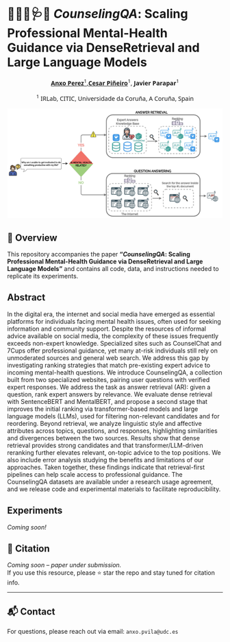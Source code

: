 # 👩🏽‍⚕️🩺💬 _CounselingQA_: Scaling Professional Mental-Health Guidance via DenseRetrieval and Large Language Models

<!-- Author list (center-aligned) -->
<div style="text-align:center; line-height:1.4; font-family:system-ui, sans-serif;">

  <!-- Authors with numbered affiliations -->
  <a href="mailto:anxo.pvila@udc.es"> <strong>Anxo Perez</strong><sup>1</sup>,<strong>Cesar Piñeiro</strong></a><sup>1</sup>, <strong>Javier Parapar</strong><sup>1</sup>



  <!-- Affiliation list -->
  <sup>1</sup> IRLab, CITIC, Universidade da Coruña, A Coruña, Spain<br>

</div>


![Overview of TalkDep pipeline](plots/Counseling_Reranking_Strategies.png)


## 📌  Overview

This repository accompanies the paper **“_CounselingQA_: Scaling Professional Mental-Health Guidance via DenseRetrieval and Large Language Models”** and contains all code, data, and instructions needed to replicate its experiments. 


## Abstract
In the digital era, the internet and social media have emerged as essential platforms for individuals facing mental health issues, often used for seeking information and community support. Despite the resources of informal advice available on social media, the complexity of these issues frequently exceeds non-expert knowledge. Specialized sites such as CounselChat and 7Cups offer professional guidance, yet many at-risk individuals still rely on unmoderated sources and general web search. We address this gap by investigating ranking strategies that match pre-existing expert advice to incoming mental-health questions. We introduce CounselingQA, a collection built from two specialized websites, pairing user questions with verified expert responses. We address the task as answer retrieval (AR): given a question, rank expert answers by relevance. We evaluate dense retrieval with SentenceBERT and MentalBERT, and propose a second stage that improves the initial ranking via transformer-based models and large language models (LLMs), used for filtering non-relevant candidates and for reordering. Beyond retrieval, we analyze linguistic style and affective attributes across topics, questions, and responses, highlighting similarities and divergences between the two sources. Results show that dense retrieval provides strong candidates and that transformer/LLM-driven reranking further elevates relevant, on-topic advice to the top positions. We also include error analysis studying the benefits and limitations of our approaches. Taken together, these findings indicate that retrieval-first pipelines can help scale access to professional guidance. The CounselingQA datasets are available under a research usage agreement, and we release code and experimental materials to facilitate reproducibility.

 ## Experiments
 *Coming soon!*  



## 📝 Citation

*Coming soon – paper under submission.*  
If you use this resource, please ⭐ star the repo and stay tuned for citation info.

---

## 📬 Contact

For questions, please reach out via email: `anxo.pvila@udc.es`